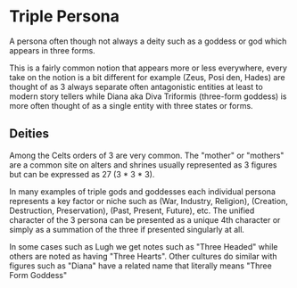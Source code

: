 # Triple Persona

A persona often though not always a deity such as a goddess or god which appears in three forms.&#x20;

This is a fairly common notion that appears more or less everywhere, every take on the notion is a bit different for example (Zeus, Posi den, Hades) are thought of as 3 always separate often antagonistic entities at least to modern story tellers while Diana aka Diva Triformis (three-form goddess) is more often thought of as a single entity with three states or forms.

## Deities

Among the Celts orders of 3 are very common. The "mother" or "mothers" are a common site on alters and shrines usually represented as 3 figures but can be expressed as 27 (3 \* 3 \* 3).

In many examples of triple gods and goddesses each individual persona represents a key factor or niche such as (War, Industry, Religion), (Creation, Destruction, Preservation), (Past, Present, Future), etc. The unified character of the 3 persona can be presented as a unique 4th character or simply as a summation of the three if presented singularly at all.

In some cases such as Lugh we get notes such as "Three Headed" while others are noted as having "Three Hearts". Other cultures do similar with figures such as "Diana" have a related name that literally means "Three Form Goddess"
